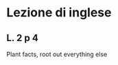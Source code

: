 # Lezione di inglese
## L. 2 p 4

Plant facts, root out everything else
<!--stackedit_data:
eyJoaXN0b3J5IjpbMjA2NzYzMDA4OV19
-->
